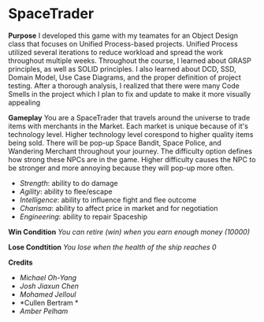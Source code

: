 # SpaceTrader

**Purpose**
I developed this game with my teamates for an Object Design class that focuses on Unified Process-based projects.
Unified Process utilized several iterations to reduce workload and spread the work throughout multiple weeks.
Throughout the course, I learned about GRASP principles, as well as SOLID principles. I also learned about DCD, SSD, Domain Model, Use Case Diagrams, and the proper definition of project testing.
After a thorough analysis, I realized that there were many Code Smells in the project which I plan to fix and update to make it more visually appealing

**Gameplay**
You are a SpaceTrader that travels around the universe to trade items with merchants in the Market. Each market is unique because of it's technology level. Higher technology level corespond to higher quality items being sold. There will be pop-up Space Bandit, Space Police, and Wandering Merchant throughout your journey. The difficulty option defines how strong these NPCs are in the game. Higher difficulty causes the NPC to be stronger and more annoying because they will pop-up more often. 
+ *Strength*: ability to do damage
+ *Agility*: ability to flee/escape
+ *Intelligence*: ability to influence fight and flee outcome
+ *Charisma*: ability to affect price in market and for negotiation
+ *Engineering*: ability to repair Spaceship

**Win Condition**
*You can retire (win) when you earn enough money (10000)*

**Lose Condtition**
*You lose when the health of the ship reaches 0*



**Credits**
- *Michael Oh-Yang*
- *Josh Jiaxun Chen*
- *Mohamed Jelloul*
- *Cullen Bertram *
- *Amber Pelham*

